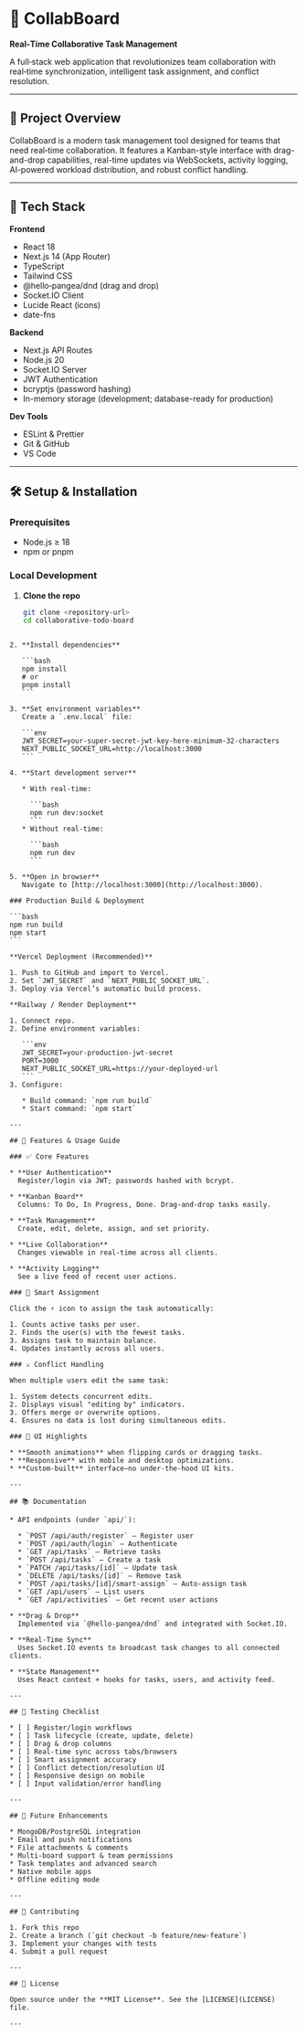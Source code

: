 # 🚀 CollabBoard

**Real‑Time Collaborative Task Management**

A full‑stack web application that revolutionizes team collaboration with real‑time synchronization, intelligent task assignment, and conflict resolution.

---

## 🌟 Project Overview

CollabBoard is a modern task management tool designed for teams that need real‑time collaboration. It features a Kanban-style interface with drag-and-drop capabilities, real-time updates via WebSockets, activity logging, AI-powered workload distribution, and robust conflict handling.

---

## 🧩 Tech Stack

**Frontend**
- React 18
- Next.js 14 (App Router)
- TypeScript
- Tailwind CSS
- @hello‑pangea/dnd (drag and drop)
- Socket.IO Client
- Lucide React (icons)
- date-fns

**Backend**
- Next.js API Routes
- Node.js 20
- Socket.IO Server
- JWT Authentication
- bcryptjs (password hashing)
- In-memory storage (development; database-ready for production)

**Dev Tools**
- ESLint & Prettier
- Git & GitHub
- VS Code

---

## 🛠 Setup & Installation

### Prerequisites
- Node.js ≥ 18
- npm or pnpm

### Local Development

1. **Clone the repo**
   ```bash
   git clone <repository-url>
   cd collaborative-todo-board
````

2. **Install dependencies**

   ```bash
   npm install
   # or
   pnpm install
   ```

3. **Set environment variables**
   Create a `.env.local` file:

   ```env
   JWT_SECRET=your-super-secret-jwt-key-here-minimum-32-characters
   NEXT_PUBLIC_SOCKET_URL=http://localhost:3000
   ```

4. **Start development server**

   * With real-time:

     ```bash
     npm run dev:socket
     ```
   * Without real-time:

     ```bash
     npm run dev
     ```

5. **Open in browser**
   Navigate to [http://localhost:3000](http://localhost:3000).

### Production Build & Deployment

```bash
npm run build
npm start
```

**Vercel Deployment (Recommended)**

1. Push to GitHub and import to Vercel.
2. Set `JWT_SECRET` and `NEXT_PUBLIC_SOCKET_URL`.
3. Deploy via Vercel’s automatic build process.

**Railway / Render Deployment**

1. Connect repo.
2. Define environment variables:

   ```env
   JWT_SECRET=your-production-jwt-secret
   PORT=3000
   NEXT_PUBLIC_SOCKET_URL=https://your-deployed-url
   ```
3. Configure:

   * Build command: `npm run build`
   * Start command: `npm start`

---

## 🚀 Features & Usage Guide

### ✅ Core Features

* **User Authentication**
  Register/login via JWT; passwords hashed with bcrypt.

* **Kanban Board**
  Columns: To Do, In Progress, Done. Drag-and-drop tasks easily.

* **Task Management**
  Create, edit, delete, assign, and set priority.

* **Live Collaboration**
  Changes viewable in real-time across all clients.

* **Activity Logging**
  See a live feed of recent user actions.

### 🧠 Smart Assignment

Click the ⚡ icon to assign the task automatically:

1. Counts active tasks per user.
2. Finds the user(s) with the fewest tasks.
3. Assigns task to maintain balance.
4. Updates instantly across all users.

### ⚔️ Conflict Handling

When multiple users edit the same task:

1. System detects concurrent edits.
2. Displays visual "editing by" indicators.
3. Offers merge or overwrite options.
4. Ensures no data is lost during simultaneous edits.

### 🎨 UI Highlights

* **Smooth animations** when flipping cards or dragging tasks.
* **Responsive** with mobile and desktop optimizations.
* **Custom-built** interface—no under-the-hood UI kits.

---

## 📚 Documentation

* API endpoints (under `api/`):

  * `POST /api/auth/register` – Register user
  * `POST /api/auth/login` – Authenticate
  * `GET /api/tasks` – Retrieve tasks
  * `POST /api/tasks` – Create a task
  * `PATCH /api/tasks/[id]` – Update task
  * `DELETE /api/tasks/[id]` – Remove task
  * `POST /api/tasks/[id]/smart-assign` – Auto-assign task
  * `GET /api/users` – List users
  * `GET /api/activities` – Get recent user actions

* **Drag & Drop**
  Implemented via `@hello-pangea/dnd` and integrated with Socket.IO.

* **Real-Time Sync**
  Uses Socket.IO events to broadcast task changes to all connected clients.

* **State Management**
  Uses React context + hooks for tasks, users, and activity feed.

---

## 🧪 Testing Checklist

* [ ] Register/login workflows
* [ ] Task lifecycle (create, update, delete)
* [ ] Drag & drop columns
* [ ] Real-time sync across tabs/browsers
* [ ] Smart assignment accuracy
* [ ] Conflict detection/resolution UI
* [ ] Responsive design on mobile
* [ ] Input validation/error handling

---

## 🌱 Future Enhancements

* MongoDB/PostgreSQL integration
* Email and push notifications
* File attachments & comments
* Multi-board support & team permissions
* Task templates and advanced search
* Native mobile apps
* Offline editing mode

---

## 💼 Contributing

1. Fork this repo
2. Create a branch (`git checkout -b feature/new-feature`)
3. Implement your changes with tests
4. Submit a pull request

---

## 📄 License

Open source under the **MIT License**. See the [LICENSE](LICENSE) file.

---
